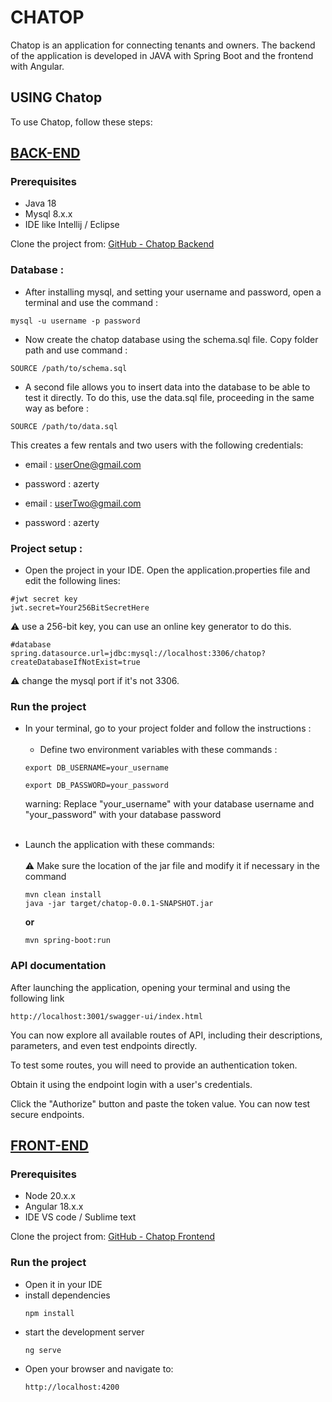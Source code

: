 # CHATOP

Chatop is an application for connecting tenants and owners.
The backend of the application is developed in JAVA with Spring Boot and the frontend with Angular.

## USING Chatop
To use Chatop, follow these steps:

## <ins>BACK-END</ins>

### Prerequisites

* Java 18
* Mysql 8.x.x
* IDE like Intellij / Eclipse


Clone the project from: [GitHub - Chatop Backend](https://github.com/jodt/P3-Developpez-le-back-end-en-utilisant-Java-et-Spring-API)

### Database :

* After installing mysql, and setting your username and password, open a terminal and use the command :

```
mysql -u username -p password
```

* Now create the chatop database using the schema.sql file. Copy folder path and use command :

```
SOURCE /path/to/schema.sql
```

* A second file allows you to insert data into the database to be able to test it directly. To do this, use the
  data.sql file, proceeding in the same way as before :

```
SOURCE /path/to/data.sql
```
This creates a few rentals and two users with the following credentials:
* email : userOne@gmail.com
* password : azerty


* email : userTwo@gmail.com
* password : azerty

### Project setup :

* Open the project in your IDE. Open the application.properties file and edit the following lines:

```
#jwt secret key
jwt.secret=Your256BitSecretHere
```
:warning: use a 256-bit key, you can use an online key generator to do this.
```
#database
spring.datasource.url=jdbc:mysql://localhost:3306/chatop?createDatabaseIfNotExist=true
```
:warning: change the mysql port if it's not 3306.

### Run the project

* In your terminal, go to your project folder and follow the instructions :
<br></br>
  - Define two environment variables with these commands :
  ```
  export DB_USERNAME=your_username 
  ```
  ```
  export DB_PASSWORD=your_password 
  ```
  warning: Replace "your_username" with your database username and "your_password" with your database password
<br></br>
- Launch the application with these commands:
  <br></br>
  :warning: Make sure the location of the jar file and modify it if necessary in the command
  ```
  mvn clean install
  java -jar target/chatop-0.0.1-SNAPSHOT.jar
  ```
  **or**
  ```
  mvn spring-boot:run
  ```

### API documentation

After launching the application, opening your terminal and using the following link
````
http://localhost:3001/swagger-ui/index.html
````
You can now explore all available routes of API, including their descriptions, parameters, and even test endpoints directly.

To test some routes, you will need to provide an authentication token.

Obtain it using the endpoint login with a user's credentials.

Click the "Authorize" button and paste the token value. You can now test secure endpoints.


## <ins>FRONT-END</ins>

### Prerequisites

* Node 20.x.x
* Angular 18.x.x
* IDE VS code / Sublime text

Clone the project from: [GitHub - Chatop Frontend](https://github.com/jodt/P3-Developpez-le-back-end-en-utilisant-Java-et-Spring)


### Run the project
* Open it in your IDE
* install dependencies
    ```
    npm install
    ```
* start the development server
    ```
    ng serve
    ```
- Open your browser and navigate to:
    ```
    http://localhost:4200
    ```
